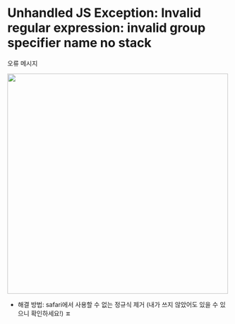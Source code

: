 # Unhandled JS Exception: Invalid regular expression: invalid group specifier name no stack

오류 메시지

<img height='500' src='https://user-images.githubusercontent.com/69666944/199695492-a728e691-d884-4842-ad2c-1951186aceb7.png'/>

- 해결 방법: safari에서 사용할 수 없는 정규식 제거 (내가 쓰지 않았어도 있을 수 있으니 확인하세요!)
  ㅍ

